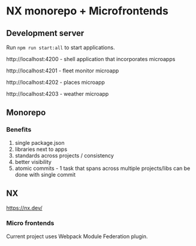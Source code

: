 # NX monorepo + Microfrontends

## Development server

Run `npm run start:all` to start applications.

http://localhost:4200 - shell application that incorporates microapps

http://localhost:4201 - fleet monitor microapp

http://localhost:4202 - places microapp

http://localhost:4203 - weather microapp

## Monorepo

### Benefits

1. single package.json
2. libraries next to apps
3. standards across projects / consistency
4. better visibility
5. atomic commits - 1 task that spans across multiple projects/libs can be done with single commit

## NX

https://nx.dev/

### Micro frontends

Current project uses Webpack Module Federation plugin.
